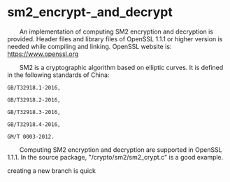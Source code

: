 # sm2_encrypt-_and_decrypt
    An implementation of computing SM2 encryption and decryption is provided. Header files and library files of OpenSSL 1.1.1 or higher version is needed while compiling and linking. OpenSSL website is: https://www.openssl.org

    SM2 is a cryptographic algorithm based on elliptic curves. It is defined in the following standards of China:

    GB/T32918.1-2016,

    GB/T32918.2-2016,

    GB/T32918.3-2016,

    GB/T32918.4-2016,

    GM/T 0003-2012.

    Computing SM2 encryption and decryption are supported in OpenSSL 1.1.1. In the source package, "/crypto/sm2/sm2_crypt.c" is a good example.

creating a new branch is quick
